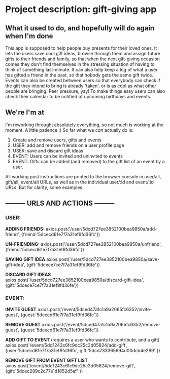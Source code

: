 # Project description: gift-giving app
## What it used to do, and hopefully will do again when I'm done
This app is supposed to help people buy presents for their loved ones.
It lets the users save cool gift ideas, browse through them and assign future gifts to their friends and family, so that when the next gift-giving occasion comes they don't find themselves in the stressing situation of having to think of something last-minute. It can also help keep a log of what a user has gifted a friend in the past, so that nobody gets the same gift twice.
Events can also be created between users so that everybody can check if the gift they intend to bring is already 'taken', or is as cool as what other people are bringing. Peer pressure, yay!
To make things easy users can also check their calendar to be notified of upcoming birthdays and events.


## We're I'm at
I'm reworking throught absolutely everything, so not much is working at the moment. A little patience :)
So far what we *can* actually do is:
1) Create and remove users, gifts and events
2) USER: add and remove friends on a user profile page
3) USER: save and discard gift ideas
4) EVENT: Users can be invited and uninvited to events
5) EVENT: Gifts can be added (and removed) to the gift list of an event by a user.

All working post instructions are printed to the browser console in user/all, gift/all, event/all URLs, as well as in the individual user/:id and event/:id URLs.
But for clarity, some examples:

## ——— URLS AND ACTIONS ———

### USER:

**ADDING FRIENDS:**
axios.post('/user/5dcd727ee3852100bea9850a/add-friend', {friend:'5dcecd61e7f7a31ef9fd36fc'})


**UN-FRIENDING:**
axios.post('/user/5dcd727ee3852100bea9850a/unfriend', {friend:'5dcecd61e7f7a31ef9fd36fc'})


**SAVING GIFT IDEA**
axios.post('/user/5dcd727ee3852100bea9850a/save-gift-idea', {gift:'5dcece7ce7f7a31ef9fd36fe'})


**DISCARD GIFT IDEAS**
axios.post('/user/5dcd727ee3852100bea9850a/discard-gift-idea', {gift:'5dcece7ce7f7a31ef9fd36fe'})


### EVENT:

**INVITE GUEST**
axios.post('/event/5dced47a1c1a9a2065fc6352/invite-guest', {guest:'5dcecd61e7f7a31ef9fd36fc'})

**REMOVE GUEST**
axios.post('/event/5dced47a1c1a9a2065fc6352/remove-guest', {guest:'5dcecd61e7f7a31ef9fd36fc'})

**ADD GIFT TO EVENT** (requires a user who wants to contribute, and a gift)
axios.post('/event/5dd1243c6fc9dc25c3d05824/add-gift', {user:'5dcecd61e7f7a31ef9fd36fc', gift:'5dcd733365694d00dcb4e299' })

**REMOVE GIFT FROM EVENT GIFT LIST**
axios.post('/event/5dd1243c6fc9dc25c3d05824/remove-gift', {gift:'5dcec289c2c77e1d1852d5af' })